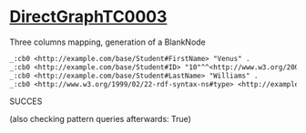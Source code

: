 
# [DirectGraphTC0003](https://www.w3.org/TR/rdb2rdf-test-cases/#DirectGraphTC0003)
Three columns mapping, generation of a BlankNode

```diff
_:cb0 <http://example.com/base/Student#FirstName> "Venus" .
_:cb0 <http://example.com/base/Student#ID> "10"^^<http://www.w3.org/2001/XMLSchema#integer> .
_:cb0 <http://example.com/base/Student#LastName> "Williams" .
_:cb0 <http://www.w3.org/1999/02/22-rdf-syntax-ns#type> <http://example.com/base/Student> .
```

SUCCES

(also checking pattern queries afterwards: True)
